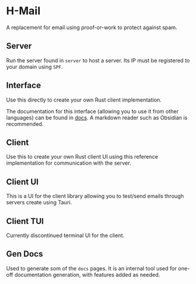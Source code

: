 # H-Mail

A replacement for email using proof-or-work to protect against spam.

## Server
Run the server found in `server` to host a server. Its IP must be registered to your domain using `SPF`.

## Interface
Use this directly to create your own Rust client implementation.

The documentation for this interface (allowing you to use it from other languages) can be found in [docs](docs/README.md). A markdown reader such as Obsidian is recommended.

## Client
Use this to create your own Rust client UI using this reference implementation for communication with the server.

## Client UI
This is a UI for the client library allowing you to test/send emails through servers create using Tauri.

## Client TUI
Currently discontinued terminal UI for the client.

## Gen Docs
Used to generate som of the `docs` pages. It is an internal tool used for one-off documentation generation, with features added as needed.
